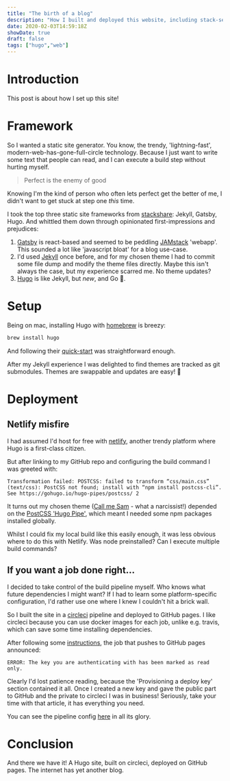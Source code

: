 ```yaml
---
title: "The birth of a blog"
description: "How I built and deployed this website, including stack-selection and pipeline pitfalls!"
date: 2020-02-03T14:59:18Z
showDate: true
draft: false
tags: ["hugo","web"]
---
```


# Introduction

This post is about how I set up this site!

# Framework

So I wanted a static site generator. You know, the trendy, 'lightning-fast', modern-web-has-gone-full-circle
technology. Because I just want to write some text that people can read, and I can execute a build step
without hurting myself.

> Perfect is the enemy of good

Knowing I'm the kind of person who often lets perfect get the better of me, I didn't want to get stuck
at step one _this_ time.

I took the top three static site frameworks from [stackshare](stackshare-generators): Jekyll, Gatsby,
Hugo. And whittled them down through opinionated first-impressions and prejudices:

[stackshare-generators]: https://stackshare.io/static-site-generators

1. [Gatsby](https://www.gatsbyjs.org/) is react-based and seemed to be peddling [JAMstack](https://jamstack.org/)
'webapp'. This sounded a lot like 'javascript bloat' for a blog use-case.
2. I'd used [Jekyll](https://jekyllrb.com/) once before, and for my chosen theme I had to commit some
file dump and modify the theme files directly. Maybe this isn't always the case, but my experience
scarred me. No theme updates?
3. [Hugo](https://gohugo.io/) is like Jekyll, but _new_, and Go 🥰.

# Setup

Being on mac, installing Hugo with [homebrew](https://brew.sh/) is breezy:

```bash
brew install hugo
```

And following their [quick-start](https://gohugo.io/getting-started/quick-start/) was straightforward
enough.

After my Jekyll experience I was delighted to find themes are tracked as git submodules. Themes are swappable
and updates are easy! 🙌

# Deployment

## Netlify misfire

I had assumed I'd host for free with [netlify](https://www.netlify.com/), another trendy platform where
Hugo is a first-class citizen.

But after linking to my GitHub repo and configuring the build command I was greeted with:

```
Transformation failed: POSTCSS: failed to transform “css/main.css” (text/css): PostCSS not found; install with “npm install postcss-cli”. See https://gohugo.io/hugo-pipes/postcss/ 2
```

It turns out my chosen theme ([Call me Sam](https://themes.gohugo.io/hugo-theme-sam/) - what a narcissist!)
depended on the [PostCSS 'Hugo Pipe'](https://gohugo.io/hugo-pipes/postcss/), which meant I needed
some npm packages installed globally.

Whilst I could fix my local build like this easily enough, it was less obvious where to do this with
Netlify. Was node preinstalled? Can I execute multiple build commands?

## If you want a job done right...

I decided to take control of the build pipeline myself. Who knows what future dependencies I might want?
If I had to learn some platform-specific configuration, I'd rather use one where I knew I couldn't
hit a brick wall.

So I built the site in a [circleci](https://circleci.com/) pipeline and deployed to GitHub pages. I
like circleci because you can use docker images for each job, unlike e.g. travis, which can save some
time installing dependencies.

After following some [instructions](circleci-tutorial-github), the job that pushes to GitHub pages announced:

[circleci-tutorial-github]: https://circleci.com/blog/deploying-documentation-to-github-pages-with-continuous-integration/

```
ERROR: The key you are authenticating with has been marked as read only.
```

Clearly I'd lost patience reading, because the 'Provisioning a deploy key' section contained it all.
Once I created a new key and gave the public part to GitHub and the private to circleci I was in business!
Seriously, take your time with that article, it has everything you need.

You can see the pipeline config [here](blog-circleci-config) in all its glory.

[blog-circleci-config]: https://github.com/briggySmalls/blog/blob/a5c9745a1134491a0369aee7bf43883e8b045b3d/.circleci/config.yml

# Conclusion

And there we have it! A Hugo site, built on circleci, deployed on GitHub pages. The internet has yet
another blog.
